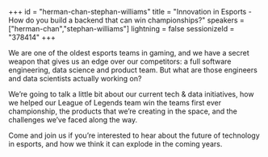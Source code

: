 +++
id = "herman-chan-stephan-williams"
title = "Innovation in Esports - How do you build a backend that can win championships?"
speakers = ["herman-chan","stephan-williams"]
lightning = false
sessionizeId = "378414"
+++

We are one of the oldest esports teams in gaming, and we have a secret weapon that gives us an edge over our competitors: a full software engineering, data science and product team. But what are those engineers and data scientists actually working on?

We’re going to talk a little bit about our current tech & data initiatives, how we helped our League of Legends team win the teams first ever championship, the products that we’re creating in the space, and the challenges we’ve faced along the way. 

Come and join us if you’re interested to hear about the future of technology in esports, and how we think it can explode in the coming years.